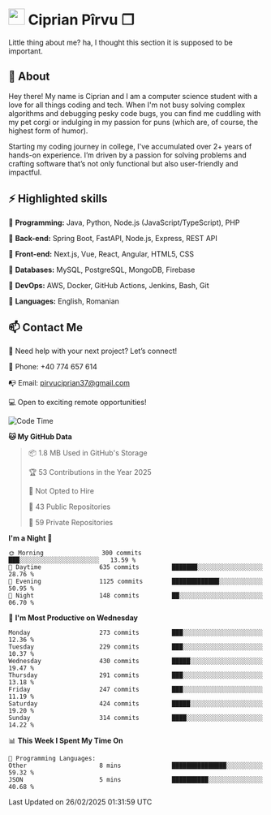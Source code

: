 # <img height="32px" src="https://user-images.githubusercontent.com/74038190/216122041-518ac897-8d92-4c6b-9b3f-ca01dcaf38ee.png"> Ciprian Pîrvu ❐ </h1>

Little thing about me? ha, I thought this section it is supposed to be important.

## 🧐 About

Hey there! My name is Ciprian and I am a computer science student with a love for all things coding and tech. When I'm not busy solving complex algorithms and debugging pesky code bugs, you can find me cuddling with my pet corgi or indulging in my passion for puns (which are, of course, the highest form of humor).

Starting my coding journey in college, I've accumulated over 2+ years of hands-on experience. I’m driven by a passion for solving problems and crafting software that’s not only functional but also user-friendly and impactful.


## ⚡ Highlighted skills

🎯 **Programming:** Java, Python, Node.js (JavaScript/TypeScript), PHP

🎯 **Back-end:** Spring Boot, FastAPI, Node.js, Express, REST API

🎯 **Front-end:** Next.js, Vue, React, Angular, HTML5, CSS

🎯 **Databases:** MySQL, PostgreSQL, MongoDB, Firebase

🎯 **DevOps:** AWS, Docker, GitHub Actions, Jenkins, Bash, Git

🎯 **Languages:** English, Romanian



## 📫 Contact Me

🤝 Need help with your next project? Let’s connect!

📱 Phone: +40 774 657 614

📭 Email: pirvuciprian37@gmail.com


💻 Open to exciting remote opportunities!

<!--START_SECTION:waka-->
![Code Time](http://img.shields.io/badge/Code%20Time-2%2C274%20hrs%2039%20mins-blue)

**🐱 My GitHub Data** 

> 📦 1.8 MB Used in GitHub's Storage 
 > 
> 🏆 53 Contributions in the Year 2025
 > 
> 🚫 Not Opted to Hire
 > 
> 📜 43 Public Repositories 
 > 
> 🔑 59 Private Repositories 
 > 
**I'm a Night 🦉** 

```text
🌞 Morning                300 commits         ███░░░░░░░░░░░░░░░░░░░░░░   13.59 % 
🌆 Daytime                635 commits         ███████░░░░░░░░░░░░░░░░░░   28.76 % 
🌃 Evening                1125 commits        █████████████░░░░░░░░░░░░   50.95 % 
🌙 Night                  148 commits         ██░░░░░░░░░░░░░░░░░░░░░░░   06.70 % 
```
📅 **I'm Most Productive on Wednesday** 

```text
Monday                   273 commits         ███░░░░░░░░░░░░░░░░░░░░░░   12.36 % 
Tuesday                  229 commits         ███░░░░░░░░░░░░░░░░░░░░░░   10.37 % 
Wednesday                430 commits         █████░░░░░░░░░░░░░░░░░░░░   19.47 % 
Thursday                 291 commits         ███░░░░░░░░░░░░░░░░░░░░░░   13.18 % 
Friday                   247 commits         ███░░░░░░░░░░░░░░░░░░░░░░   11.19 % 
Saturday                 424 commits         █████░░░░░░░░░░░░░░░░░░░░   19.20 % 
Sunday                   314 commits         ████░░░░░░░░░░░░░░░░░░░░░   14.22 % 
```


📊 **This Week I Spent My Time On** 

```text
💬 Programming Languages: 
Other                    8 mins              ███████████████░░░░░░░░░░   59.32 % 
JSON                     5 mins              ██████████░░░░░░░░░░░░░░░   40.68 % 
```


 Last Updated on 26/02/2025 01:31:59 UTC
<!--END_SECTION:waka-->
